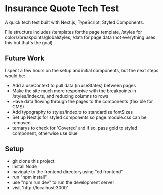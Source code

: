 # Insurance Quote Tech Test

A quick tech test built with Next.js, TypeScript, Styled Components.

File structure includes /templates for the page template, /styles for colors/breakpoints/globalstyles, /data for page data (not everything uses this but that's the goal)

## Future Work

I spent a few hours on the setup and initial components, but the next steps would be:
- Add a useContext to pull data (in useStates) between pages
- Make the site much more responsive with the breakpoints in /styles/index.ts, and reducing columns to rows
- Have data flowing through the pages to the components (flexible for CMS)
- Add typography to styles/index.ts to standardize fontSizes
- Set up Next.js for styled components so page.module.css can be removed
- ternarys to check for 'Covered' and if so, pass gold to styled component, otherwise use blue

## Setup

- git clone this project
- install Node
- navigate to the frontend directory using "cd frontend"
- run "npm install"
- use "npm run dev" to run the development server
- visit 'http://localhost:3000'
